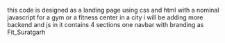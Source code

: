this code is designed as a landing page using css and html with a nominal javascript for a gym or a fitness center in a city i will be adding more backend and js in it 
contains 4 sections 
one navbar 
with branding as Fit_Suratgarh
